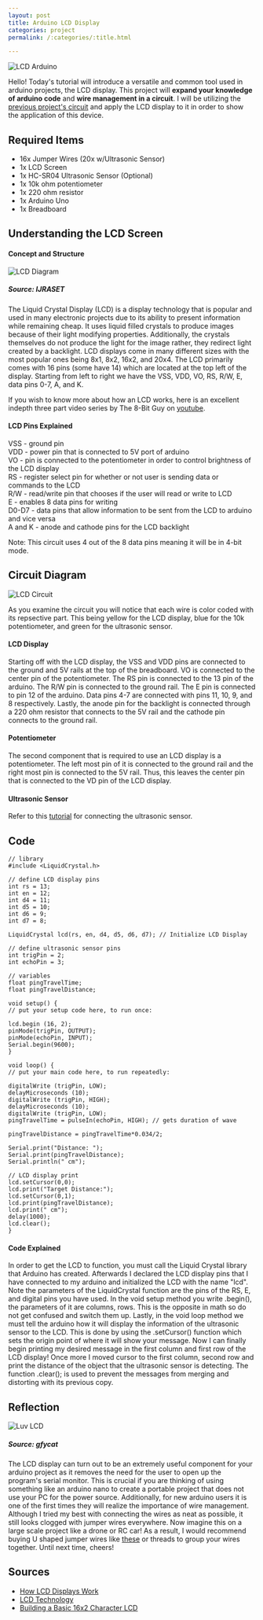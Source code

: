 ```yaml
---
layout: post
title: Arduino LCD Display
categories: project
permalink: /:categories/:title.html

---
```


![LCD Arduino](/ritish_blog/images/ledarduino.jpg)

Hello! Today's tutorial will introduce a versatile and common tool used in arduino projects, the LCD display. This project will **expand your knowledge of arduino code** and
**wire management in a circuit**. I will be utilizing the [previous project's circuit](https://ritishpaul.github.io/ritish_blog/project/Arduino-Ultrasonic-Sensor.html) and apply the LCD display to it
in order to show the application of this device. 

## Required Items

- 16x Jumper Wires (20x w/Ultrasonic Sensor)
- 1x LCD Screen 
- 1x HC-SR04 Ultrasonic Sensor (Optional)
- 1x 10k ohm potentiometer
- 1x 220 ohm resistor
- 1x Arduino Uno
- 1x Breadboard

## Understanding the LCD Screen 

#### Concept and Structure

![LCD Diagram](/ritish_blog/images/lcddiagram.png)
##### Source: IJRASET

The Liquid Crystal Display (LCD) is a display technology that is popular and used in many electronic projects due to its ability to present information while remaining cheap. It uses
liquid filled crystals to produce images because of their light modifying properties. Additionally, the crystals themselves do not produce the light for the image rather, they
redirect light created by a backlight. LCD displays come in many different sizes with the most popular ones being 8x1, 8x2, 16x2, and 20x4. The LCD primarily comes with 16 pins (some have 14) which are located at the top left of the display.
Starting from left to right we have the VSS, VDD, VO, RS, R/W, E, data pins 0-7, A, and K.  

If you wish to know more about how an LCD works, here is an excellent indepth three part video series by The 8-Bit Guy on [youtube](https://www.youtube.com/watch?v=hZRL8luuPb8&t).

#### LCD Pins Explained

VSS - ground pin  
VDD - power pin that is connected to 5V port of arduino  
VO - pin is connected to the potentiometer in order to control brightness of the LCD display  
RS - register select pin for whether or not user is sending data or commands to the LCD  
R/W - read/write pin that chooses if the user will read or write to LCD  
E - enables 8 data pins for writing  
D0-D7 - data pins that allow information to be sent from the LCD to arduino and vice versa  
A and K - anode and cathode pins for the LCD backlight  

Note: This circuit uses 4 out of the 8 data pins meaning it will be in 4-bit mode.

## Circuit Diagram

![LCD Circuit](/ritish_blog/images/circuitlcd.PNG)

As you examine the circuit you will notice that each wire is color coded with its repsective part. This being yellow for the LCD display, blue for the 10k potentiometer, and green for the ultrasonic sensor.

#### LCD Display
Starting off with the LCD display, the VSS and VDD pins are connected to the ground and 5V rails at the top of the breadboard. VO is connected to the center pin of the potentiometer. The RS pin is connected to the 13 pin of the arduino.
The R/W pin is connected to the ground rail. The E pin is connected to pin 12 of the arduino. Data pins 4-7 are connected with pins 11, 10, 9, and 8 respectively. Lastly, the anode pin for the backlight is connected
through a 220 ohm resistor that connects to the 5V rail and the cathode pin connects to the ground rail.

#### Potentiometer

The second component that is required to use an LCD display is a potentiometer. The left most pin of it is connected to the ground rail and the right most pin is connected to the 5V rail. Thus, this leaves the center pin
that is connected to the VD pin of the LCD display.

#### Ultrasonic Sensor

Refer to this [tutorial](https://ritishpaul.github.io/ritish_blog/project/Arduino-Ultrasonic-Sensor.html) for connecting the ultrasonic sensor. 

## Code 

```
// library  
#include <LiquidCrystal.h>  

// define LCD display pins     
int rs = 13;  
int en = 12;  
int d4 = 11;  
int d5 = 10;  
int d6 = 9;  
int d7 = 8;  	 

LiquidCrystal lcd(rs, en, d4, d5, d6, d7); // Initialize LCD Display  

// define ultrasonic sensor pins  
int trigPin = 2;  
int echoPin = 3;  

// variables  
float pingTravelTime;  
float pingTravelDistance;  

void setup() {  
// put your setup code here, to run once:  

lcd.begin (16, 2);  
pinMode(trigPin, OUTPUT);  
pinMode(echoPin, INPUT);  
Serial.begin(9600);  
}  

void loop() {  
// put your main code here, to run repeatedly:  

digitalWrite (trigPin, LOW);  
delayMicroseconds (10);  
digitalWrite (trigPin, HIGH);  
delayMicroseconds (10);  
digitalWrite (trigPin, LOW);  
pingTravelTime = pulseIn(echoPin, HIGH); // gets duration of wave  

pingTravelDistance = pingTravelTime*0.034/2;  

Serial.print("Distance: ");  
Serial.print(pingTravelDistance);  
Serial.println(" cm");  

// LCD display print  
lcd.setCursor(0,0);  
lcd.print("Target Distance:");  
lcd.setCursor(0,1);  
lcd.print(pingTravelDistance);  
lcd.print(" cm");  
delay(1000);  
lcd.clear();  
}  
```

#### Code Explained

In order to get the LCD to function, you must call the Liquid Crystal library that Arduino has created. Afterwards I declared the LCD display pins that I have connected to my arduino and initialized the LCD with the name "lcd".
Note the parameters of the LiquidCrystal function are the pins of the RS, E, and digital pins you have used. In the void setup method you write .begin(), the parameters of it are columns, rows. This is the opposite
in math so do not get confused and switch them up. Lastly, in the void loop method we must tell the arduino how it will display the information of the ultrasonic sensor to the LCD. 
This is done by using the .setCursor() function which sets the origin point of where it will show your message. Now I can finally begin printing my desired message in the first column and first row of the LCD display!
Once more I moved cursor to the first column, second row and print the distance of the object that the ultrasonic sensor is detecting. The function .clear(); is used to prevent the messages from merging and distorting 
with its previous copy. 

## Reflection 

![Luv LCD](/ritish_blog/images/luvlcd.gif)
##### Source: gfycat

The LCD display can turn out to be an extremely useful component for your arduino project as it removes the need for the user to open up the program's serial monitor. This is crucial 
if you are thinking of using something like an arduino nano to create a portable project that does not use your PC for the power source. Additionally, for new arduino users 
it is one of the first times they will realize the importance of wire management. Although I tried my best with connecting the wires as neat as possible, it still looks clogged with jumper wires everywhere. 
Now imagine this on a large scale project like a drone or RC car! As a result, I would recommend buying U shaped jumper wires like [these](https://amzn.to/2F8kuF8) or threads to group your wires together. Until next time, cheers!

## Sources
- [How LCD Displays Work](https://bit.ly/2DBFFPs)
- [LCD Technology](https://www.xenarc.com/lcd-technology.html)
- [Building a Basic 16x2 Character LCD](https://www.electronicsforu.com/resources/learn-electronics/16x2-lcd-pinout-diagram)



